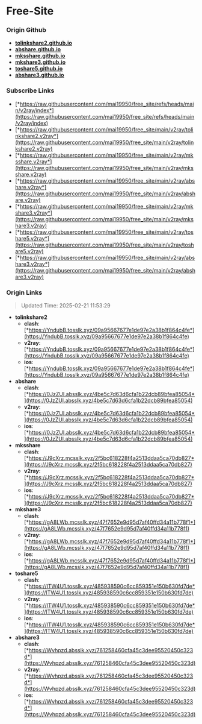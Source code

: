 # Free-Site

### Origin Github

- [**tolinkshare2.github.io**](https://github.com/tolinkshare2/tolinkshare2.github.io)
- [**abshare.github.io**](https://github.com/abshare/abshare.github.io)
- [**mksshare.github.io**](https://github.com/mksshare/mksshare.github.io)
- [**mkshare3.github.io**](https://github.com/mkshare3/mkshare3.github.io)
- [**toshare5.github.io**](https://github.com/toshare5/toshare5.github.io)
- [**abshare3.github.io**](https://github.com/abshare3/abshare3.github.io)

### Subscribe Links

- [*https://raw.githubusercontent.com/mai19950/free_site/refs/heads/main/v2ray/index*](https://raw.githubusercontent.com/mai19950/free_site/refs/heads/main/v2ray/index)
- [*https://raw.githubusercontent.com/mai19950/free_site/main/v2ray/tolinkshare2.v2ray*](https://raw.githubusercontent.com/mai19950/free_site/main/v2ray/tolinkshare2.v2ray)
- [*https://raw.githubusercontent.com/mai19950/free_site/main/v2ray/mksshare.v2ray*](https://raw.githubusercontent.com/mai19950/free_site/main/v2ray/mksshare.v2ray)
- [*https://raw.githubusercontent.com/mai19950/free_site/main/v2ray/abshare.v2ray*](https://raw.githubusercontent.com/mai19950/free_site/main/v2ray/abshare.v2ray)
- [*https://raw.githubusercontent.com/mai19950/free_site/main/v2ray/mkshare3.v2ray*](https://raw.githubusercontent.com/mai19950/free_site/main/v2ray/mkshare3.v2ray)
- [*https://raw.githubusercontent.com/mai19950/free_site/main/v2ray/toshare5.v2ray*](https://raw.githubusercontent.com/mai19950/free_site/main/v2ray/toshare5.v2ray)
- [*https://raw.githubusercontent.com/mai19950/free_site/main/v2ray/abshare3.v2ray*](https://raw.githubusercontent.com/mai19950/free_site/main/v2ray/abshare3.v2ray)

### Origin Links

> Updated Time: 2025-02-21 11:53:29

- **tolinkshare2**
  - **clash**: [*https://YndubB.tosslk.xyz/09a95667677e1de97e2a38b1f864c4fe*](https://YndubB.tosslk.xyz/09a95667677e1de97e2a38b1f864c4fe)
  - **v2ray**: [*https://YndubB.tosslk.xyz/09a95667677e1de97e2a38b1f864c4fe*](https://YndubB.tosslk.xyz/09a95667677e1de97e2a38b1f864c4fe)
  - **ios**: [*https://YndubB.tosslk.xyz/09a95667677e1de97e2a38b1f864c4fe*](https://YndubB.tosslk.xyz/09a95667677e1de97e2a38b1f864c4fe)
- **abshare**
  - **clash**: [*https://0JzZUI.absslk.xyz/4be5c7d63d6cfa1b22dcb89bfea85054*](https://0JzZUI.absslk.xyz/4be5c7d63d6cfa1b22dcb89bfea85054)
  - **v2ray**: [*https://0JzZUI.absslk.xyz/4be5c7d63d6cfa1b22dcb89bfea85054*](https://0JzZUI.absslk.xyz/4be5c7d63d6cfa1b22dcb89bfea85054)
  - **ios**: [*https://0JzZUI.absslk.xyz/4be5c7d63d6cfa1b22dcb89bfea85054*](https://0JzZUI.absslk.xyz/4be5c7d63d6cfa1b22dcb89bfea85054)
- **mksshare**
  - **clash**: [*https://J9cXrz.mcsslk.xyz/2f5bc618228f4a2513ddaa5ca70db827*](https://J9cXrz.mcsslk.xyz/2f5bc618228f4a2513ddaa5ca70db827)
  - **v2ray**: [*https://J9cXrz.mcsslk.xyz/2f5bc618228f4a2513ddaa5ca70db827*](https://J9cXrz.mcsslk.xyz/2f5bc618228f4a2513ddaa5ca70db827)
  - **ios**: [*https://J9cXrz.mcsslk.xyz/2f5bc618228f4a2513ddaa5ca70db827*](https://J9cXrz.mcsslk.xyz/2f5bc618228f4a2513ddaa5ca70db827)
- **mkshare3**
  - **clash**: [*https://gA8LWb.mcsslk.xyz/47f7652e9d95d7af40ffd34a11b778f1*](https://gA8LWb.mcsslk.xyz/47f7652e9d95d7af40ffd34a11b778f1)
  - **v2ray**: [*https://gA8LWb.mcsslk.xyz/47f7652e9d95d7af40ffd34a11b778f1*](https://gA8LWb.mcsslk.xyz/47f7652e9d95d7af40ffd34a11b778f1)
  - **ios**: [*https://gA8LWb.mcsslk.xyz/47f7652e9d95d7af40ffd34a11b778f1*](https://gA8LWb.mcsslk.xyz/47f7652e9d95d7af40ffd34a11b778f1)
- **toshare5**
  - **clash**: [*https://ITW4U1.tosslk.xyz/485938590c6cc859351e150b630fd7de*](https://ITW4U1.tosslk.xyz/485938590c6cc859351e150b630fd7de)
  - **v2ray**: [*https://ITW4U1.tosslk.xyz/485938590c6cc859351e150b630fd7de*](https://ITW4U1.tosslk.xyz/485938590c6cc859351e150b630fd7de)
  - **ios**: [*https://ITW4U1.tosslk.xyz/485938590c6cc859351e150b630fd7de*](https://ITW4U1.tosslk.xyz/485938590c6cc859351e150b630fd7de)
- **abshare3**
  - **clash**: [*https://Wvhpzd.absslk.xyz/761258460cfa45c3dee95520450c323d*](https://Wvhpzd.absslk.xyz/761258460cfa45c3dee95520450c323d)
  - **v2ray**: [*https://Wvhpzd.absslk.xyz/761258460cfa45c3dee95520450c323d*](https://Wvhpzd.absslk.xyz/761258460cfa45c3dee95520450c323d)
  - **ios**: [*https://Wvhpzd.absslk.xyz/761258460cfa45c3dee95520450c323d*](https://Wvhpzd.absslk.xyz/761258460cfa45c3dee95520450c323d)
